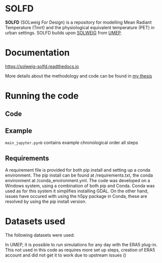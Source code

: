 # SOLFD
**SOLFD** (SOLweig For Design) is a repository for modelling Mean Radiant Temperature (Tmrt) and the physiological equivalent temperature (PET) in urban settings. SOLFD builds upon [SOLWEIG](https://github.com/UMEP-dev/UMEP-processing) from [UMEP](https://umep-docs.readthedocs.io/en/latest/Introduction.html).


# Documentation
https://solweig-solfd.readthedocs.io

More details about the methodology and code can be found in [my thesis](https://repository.tudelft.nl/)

# Running the code
## Code

## Example
`main_jupyter.pynb` contains example chronological order all steps

## Requirements
A requirement file is provided for both pip install and setting up a conda environment. The pip install can be found at /requirements.txt, the conda environment at /conda_environment.yml. The code was developed on a Windows system, using a combination of both pip and Conda. Conda was used as for this system it simplifies installing GDAL. On the other hand, issues have occured with using the h5py package in Conda, these are resolved by using the pip install version. 

# Datasets used
The following datasets were used:

In UMEP, it is possible to run simulations for any day with the ERA5 plug-in. This not used in this code as requires more set up steps, creation of ERA5 account and did not get it to work due to upstream issues ()